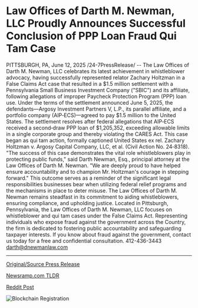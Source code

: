 # Law Offices of Darth M. Newman, LLC Proudly Announces Successful Conclusion of PPP Loan Fraud Qui Tam Case

PITTSBURGH, PA, June 12, 2025 /24-7PressRelease/ -- The Law Offices of Darth M. Newman, LLC celebrates its latest achievement in whistleblower advocacy, having successfully represented relator Zachary Holtzman in a False Claims Act case that resulted in a $1.5 million settlement with a Pennsylvania Small Business Investment Company ("SBIC") and its affiliate, following allegations of improper Paycheck Protection Program (PPP) loan use.  Under the terms of the settlement announced June 5, 2025, the defendants—Argosy Investment Partners V, L.P., its parallel affiliate, and a portfolio company (AIP‑ECS)—agreed to pay $1.5 million to the United States. The settlement resolves after federal allegations that AIP‑ECS received a second‑draw PPP loan of $1,205,352, exceeding allowable limits in a single corporate group and thereby violating the CARES Act.  This case began as qui tam action, formally captioned United States ex rel. Zachary Holtzman v. Argosy Capital Company, LLC, et al. (Civil Action No. 24‑8318).  "The success of this case demonstrates the vital role whistleblowers play in protecting public funds," said Darth Newman, Esq., principal attorney at the Law Offices of Darth M. Newman. "We are deeply proud to have helped ensure accountability and to champion Mr. Holtzman's courage in stepping forward."  This outcome serves as a reminder of the significant legal responsibilities businesses bear when utilizing federal relief programs and the mechanisms in place to deter misuse. The Law Offices of Darth M. Newman remains steadfast in its commitment to aiding whistleblowers, ensuring compliance, and upholding justice.  Located in Pittsburgh, Pennsylvania, the Law Offices of Darth M. Newman, LLC focuses on whistleblower and qui tam cases under the False Claims Act. Representing individuals who expose fraud against the government across the Country, the firm is dedicated to fostering public accountability and safeguarding taxpayer interests. If you know about fraud against the government, contact us today for a free and confidential consultation.   412-436-3443  darth@dnewmanlaw.com 

---

[Original/Source Press Release](https://www.24-7pressrelease.com/press-release/523758/law-offices-of-darth-m-newman-llc-proudly-announces-successful-conclusion-of-ppp-loan-fraud-qui-tam-case)
                    

[Newsramp.com TLDR](https://newsramp.com/curated-news/whistleblower-case-nets-1-5m-settlement-over-ppp-loan-misuse/be9ea984a42b8b50fc4f02aedbeae4b0) 

 



[Reddit Post](https://www.reddit.com/r/Business_NewsRamp/comments/1l9gfrj/whistleblower_case_nets_15m_settlement_over_ppp/) 



![Blockchain Registration](https://cdn.newsramp.app/24-7PressRelease/qrcode/256/12/blurkP0g.webp)